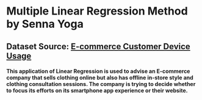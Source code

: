# Multiple Linear Regression Method by Senna Yoga
## Dataset Source: [E-commerce Customer Device Usage](https://www.kaggle.com/datasets/iyadavvaibhav/ecommerce-customer-device-usage)
#### This application of Linear Regression is used to advise an E-commerce company that sells clothing online but also has offline in-store style and clothing consultation sessions. The company is trying to decide whether to focus its efforts on its smartphone app experience or their website.
